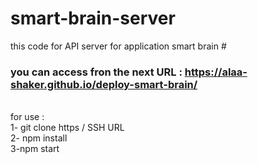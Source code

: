 # smart-brain-server
this code for API server for application smart brain # <h3> you can access fron the next URL : https://alaa-shaker.github.io/deploy-smart-brain/ </h3>
<br> for use :
<br> 1- git clone https / SSH URL
<br> 2- npm install
<br> 3-npm start
